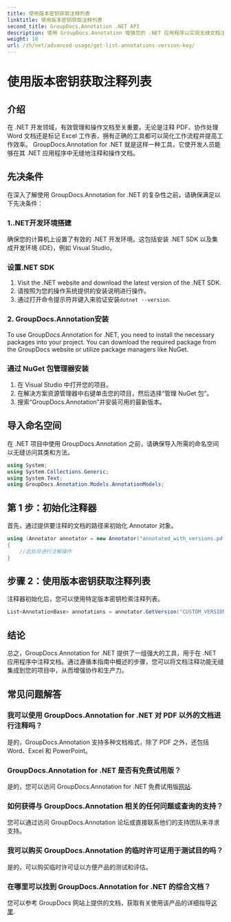 ```yaml
---
title: 使用版本密钥获取注释列表
linktitle: 使用版本密钥获取注释列表
second_title: GroupDocs.Annotation .NET API
description: 使用 GroupDocs.Annotation 增强您的 .NET 应用程序以实现无缝文档注释。请遵循我们的分步指南进行有效集成。
weight: 18
url: /zh/net/advanced-usage/get-list-annotations-version-key/
---
```


# 使用版本密钥获取注释列表

## 介绍
在 .NET 开发领域，有效管理和操作文档至关重要。无论是注释 PDF、协作处理 Word 文档还是标记 Excel 工作表，拥有正确的工具都可以简化工作流程并提高工作效率。 GroupDocs.Annotation for .NET 就是这样一种工具，它使开发人员能够在其 .NET 应用程序中无缝地注释和操作文档。
## 先决条件
在深入了解使用 GroupDocs.Annotation for .NET 的复杂性之前，请确保满足以下先决条件：
### 1..NET开发环境搭建
确保您的计算机上设置了有效的 .NET 开发环境。这包括安装 .NET SDK 以及集成开发环境 (IDE)，例如 Visual Studio。
### 设置.NET SDK
1. Visit the .NET website and download the latest version of the .NET SDK.
2. 请按照为您的操作系统提供的安装说明进行操作。
3. 通过打开命令提示符并键入来验证安装`dotnet --version`.
### 2. GroupDocs.Annotation安装
To use GroupDocs.Annotation for .NET, you need to install the necessary packages into your project. You can download the required package from the GroupDocs website or utilize package managers like NuGet.
### 通过 NuGet 包管理器安装
1. 在 Visual Studio 中打开您的项目。
2. 在解决方案资源管理器中右键单击您的项目，然后选择“管理 NuGet 包”。
3. 搜索“GroupDocs.Annotation”并安装可用的最新版本。

## 导入命名空间
在 .NET 项目中使用 GroupDocs.Annotation 之前，请确保导入所需的命名空间以无缝访问其类和方法。
```csharp
using System;
using System.Collections.Generic;
using System.Text;
using GroupDocs.Annotation.Models.AnnotationModels;
```
## 第 1 步：初始化注释器
首先，通过提供要注释的文档的路径来初始化 Annotator 对象。
```csharp
using (Annotator annotator = new Annotator("annotated_with_versions.pdf"))
{
    //此处将进行注解操作
}
```
## 步骤 2：使用版本密钥获取注释列表
注释器初始化后，您可以使用特定版本密钥检索注释列表。
```csharp
List<AnnotationBase> annotations = annotator.GetVersion("CUSTOM_VERSION");
```

## 结论
总之，GroupDocs.Annotation for .NET 提供了一组强大的工具，用于在 .NET 应用程序中注释文档。通过遵循本指南中概述的步骤，您可以将文档注释功能无缝集成到您的项目中，从而增强协作和生产力。
## 常见问题解答
### 我可以使用 GroupDocs.Annotation for .NET 对 PDF 以外的文档进行注释吗？
是的，GroupDocs.Annotation 支持多种文档格式，除了 PDF 之外，还包括 Word、Excel 和 PowerPoint。
### GroupDocs.Annotation for .NET 是否有免费试用版？
是的，您可以访问 GroupDocs.Annotation for .NET 免费试用版[网站](https://releases.groupdocs.com/annotation/net/).
### 如何获得与 GroupDocs.Annotation 相关的任何问题或查询的支持？
您可以通过访问 GroupDocs.Annotation 论坛或直接联系他们的支持团队来寻求支持。
### 我可以购买 GroupDocs.Annotation 的临时许可证用于测试目的吗？
是的，可以购买临时许可证以方便产品的测试和评估。
### 在哪里可以找到 GroupDocs.Annotation for .NET 的综合文档？
您可以参考 GroupDocs 网站上提供的文档，获取有关使用该产品的详细指导[这里]( https://tutorials.groupdocs.com/annotation/net/).